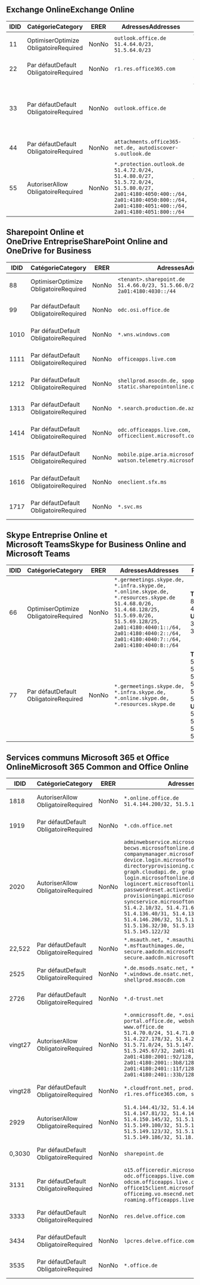 <!--THIS FILE IS AUTOMATICALLY GENERATED. MANUAL CHANGES WILL BE OVERWRITTEN.-->
<!--Please contact the Office 365 Endpoints team with any questions.-->
<!--Germany endpoints version 2020070800-->
<!--File generated 2020-08-18 12:01:01.3758-->

## <a name="exchange-online"></a><span data-ttu-id="d6743-101">Exchange Online</span><span class="sxs-lookup"><span data-stu-id="d6743-101">Exchange Online</span></span>

<span data-ttu-id="d6743-102">ID</span><span class="sxs-lookup"><span data-stu-id="d6743-102">ID</span></span> | <span data-ttu-id="d6743-103">Catégorie</span><span class="sxs-lookup"><span data-stu-id="d6743-103">Category</span></span> | <span data-ttu-id="d6743-104">ER</span><span class="sxs-lookup"><span data-stu-id="d6743-104">ER</span></span> | <span data-ttu-id="d6743-105">Adresses</span><span class="sxs-lookup"><span data-stu-id="d6743-105">Addresses</span></span> | <span data-ttu-id="d6743-106">Ports</span><span class="sxs-lookup"><span data-stu-id="d6743-106">Ports</span></span>
-- | -------------------- | -- | ----------------------------------------------------------------------------------------------------------------------------------------------------------------------------------------- | -------------------------------
<span data-ttu-id="d6743-107">1</span><span class="sxs-lookup"><span data-stu-id="d6743-107">1</span></span> | <span data-ttu-id="d6743-108">Optimiser</span><span class="sxs-lookup"><span data-stu-id="d6743-108">Optimize</span></span><BR><span data-ttu-id="d6743-109">Obligatoire</span><span class="sxs-lookup"><span data-stu-id="d6743-109">Required</span></span> | <span data-ttu-id="d6743-110">Non</span><span class="sxs-lookup"><span data-stu-id="d6743-110">No</span></span> | `outlook.office.de`<BR>`51.4.64.0/23, 51.5.64.0/23` | <span data-ttu-id="d6743-111">**TCP :** 443, 80</span><span class="sxs-lookup"><span data-stu-id="d6743-111">**TCP:** 443, 80</span></span>
<span data-ttu-id="d6743-112">2</span><span class="sxs-lookup"><span data-stu-id="d6743-112">2</span></span> | <span data-ttu-id="d6743-113">Par défaut</span><span class="sxs-lookup"><span data-stu-id="d6743-113">Default</span></span><BR><span data-ttu-id="d6743-114">Obligatoire</span><span class="sxs-lookup"><span data-stu-id="d6743-114">Required</span></span> | <span data-ttu-id="d6743-115">Non</span><span class="sxs-lookup"><span data-stu-id="d6743-115">No</span></span> | `r1.res.office365.com` | <span data-ttu-id="d6743-116">**TCP :** 443, 80</span><span class="sxs-lookup"><span data-stu-id="d6743-116">**TCP:** 443, 80</span></span>
<span data-ttu-id="d6743-117">3</span><span class="sxs-lookup"><span data-stu-id="d6743-117">3</span></span> | <span data-ttu-id="d6743-118">Par défaut</span><span class="sxs-lookup"><span data-stu-id="d6743-118">Default</span></span><BR><span data-ttu-id="d6743-119">Obligatoire</span><span class="sxs-lookup"><span data-stu-id="d6743-119">Required</span></span> | <span data-ttu-id="d6743-120">Non</span><span class="sxs-lookup"><span data-stu-id="d6743-120">No</span></span> | `outlook.office.de` | <span data-ttu-id="d6743-121">**TCP :** 143, 25, 587, 993, 995</span><span class="sxs-lookup"><span data-stu-id="d6743-121">**TCP:** 143, 25, 587, 993, 995</span></span>
<span data-ttu-id="d6743-122">4</span><span class="sxs-lookup"><span data-stu-id="d6743-122">4</span></span> | <span data-ttu-id="d6743-123">Par défaut</span><span class="sxs-lookup"><span data-stu-id="d6743-123">Default</span></span><BR><span data-ttu-id="d6743-124">Obligatoire</span><span class="sxs-lookup"><span data-stu-id="d6743-124">Required</span></span> | <span data-ttu-id="d6743-125">Non</span><span class="sxs-lookup"><span data-stu-id="d6743-125">No</span></span> | `attachments.office365-net.de, autodiscover-s.outlook.de` | <span data-ttu-id="d6743-126">**TCP :** 443, 80</span><span class="sxs-lookup"><span data-stu-id="d6743-126">**TCP:** 443, 80</span></span>
<span data-ttu-id="d6743-127">5</span><span class="sxs-lookup"><span data-stu-id="d6743-127">5</span></span> | <span data-ttu-id="d6743-128">Autoriser</span><span class="sxs-lookup"><span data-stu-id="d6743-128">Allow</span></span><BR><span data-ttu-id="d6743-129">Obligatoire</span><span class="sxs-lookup"><span data-stu-id="d6743-129">Required</span></span> | <span data-ttu-id="d6743-130">Non</span><span class="sxs-lookup"><span data-stu-id="d6743-130">No</span></span> | `*.protection.outlook.de`<BR>`51.4.72.0/24, 51.4.80.0/27, 51.5.72.0/24, 51.5.80.0/27, 2a01:4180:4050:400::/64, 2a01:4180:4050:800::/64, 2a01:4180:4051:400::/64, 2a01:4180:4051:800::/64` | <span data-ttu-id="d6743-131">**TCP :** 25, 443</span><span class="sxs-lookup"><span data-stu-id="d6743-131">**TCP:** 25, 443</span></span>

## <a name="sharepoint-online-and-onedrive-for-business"></a><span data-ttu-id="d6743-132">Sharepoint Online et OneDrive Entreprise</span><span class="sxs-lookup"><span data-stu-id="d6743-132">SharePoint Online and OneDrive for Business</span></span>

<span data-ttu-id="d6743-133">ID</span><span class="sxs-lookup"><span data-stu-id="d6743-133">ID</span></span> | <span data-ttu-id="d6743-134">Catégorie</span><span class="sxs-lookup"><span data-stu-id="d6743-134">Category</span></span> | <span data-ttu-id="d6743-135">ER</span><span class="sxs-lookup"><span data-stu-id="d6743-135">ER</span></span> | <span data-ttu-id="d6743-136">Adresses</span><span class="sxs-lookup"><span data-stu-id="d6743-136">Addresses</span></span> | <span data-ttu-id="d6743-137">Ports</span><span class="sxs-lookup"><span data-stu-id="d6743-137">Ports</span></span>
-- | -------------------- | -- | ------------------------------------------------------------------------------ | ----------------
<span data-ttu-id="d6743-138">8</span><span class="sxs-lookup"><span data-stu-id="d6743-138">8</span></span> | <span data-ttu-id="d6743-139">Optimiser</span><span class="sxs-lookup"><span data-stu-id="d6743-139">Optimize</span></span><BR><span data-ttu-id="d6743-140">Obligatoire</span><span class="sxs-lookup"><span data-stu-id="d6743-140">Required</span></span> | <span data-ttu-id="d6743-141">Non</span><span class="sxs-lookup"><span data-stu-id="d6743-141">No</span></span> | `<tenant>.sharepoint.de`<BR>`51.4.66.0/23, 51.5.66.0/23, 2a01:4180:4030::/44` | <span data-ttu-id="d6743-142">**TCP :** 443, 80</span><span class="sxs-lookup"><span data-stu-id="d6743-142">**TCP:** 443, 80</span></span>
<span data-ttu-id="d6743-143">9</span><span class="sxs-lookup"><span data-stu-id="d6743-143">9</span></span> | <span data-ttu-id="d6743-144">Par défaut</span><span class="sxs-lookup"><span data-stu-id="d6743-144">Default</span></span><BR><span data-ttu-id="d6743-145">Obligatoire</span><span class="sxs-lookup"><span data-stu-id="d6743-145">Required</span></span> | <span data-ttu-id="d6743-146">Non</span><span class="sxs-lookup"><span data-stu-id="d6743-146">No</span></span> | `odc.osi.office.de` | <span data-ttu-id="d6743-147">**TCP :** 443, 80</span><span class="sxs-lookup"><span data-stu-id="d6743-147">**TCP:** 443, 80</span></span>
<span data-ttu-id="d6743-148">10</span><span class="sxs-lookup"><span data-stu-id="d6743-148">10</span></span> | <span data-ttu-id="d6743-149">Par défaut</span><span class="sxs-lookup"><span data-stu-id="d6743-149">Default</span></span><BR><span data-ttu-id="d6743-150">Obligatoire</span><span class="sxs-lookup"><span data-stu-id="d6743-150">Required</span></span> | <span data-ttu-id="d6743-151">Non</span><span class="sxs-lookup"><span data-stu-id="d6743-151">No</span></span> | `*.wns.windows.com` | <span data-ttu-id="d6743-152">**TCP :** 443, 80</span><span class="sxs-lookup"><span data-stu-id="d6743-152">**TCP:** 443, 80</span></span>
<span data-ttu-id="d6743-153">11</span><span class="sxs-lookup"><span data-stu-id="d6743-153">11</span></span> | <span data-ttu-id="d6743-154">Par défaut</span><span class="sxs-lookup"><span data-stu-id="d6743-154">Default</span></span><BR><span data-ttu-id="d6743-155">Obligatoire</span><span class="sxs-lookup"><span data-stu-id="d6743-155">Required</span></span> | <span data-ttu-id="d6743-156">Non</span><span class="sxs-lookup"><span data-stu-id="d6743-156">No</span></span> | `officeapps.live.com` | <span data-ttu-id="d6743-157">**TCP :** 443, 80</span><span class="sxs-lookup"><span data-stu-id="d6743-157">**TCP:** 443, 80</span></span>
<span data-ttu-id="d6743-158">12</span><span class="sxs-lookup"><span data-stu-id="d6743-158">12</span></span> | <span data-ttu-id="d6743-159">Par défaut</span><span class="sxs-lookup"><span data-stu-id="d6743-159">Default</span></span><BR><span data-ttu-id="d6743-160">Obligatoire</span><span class="sxs-lookup"><span data-stu-id="d6743-160">Required</span></span> | <span data-ttu-id="d6743-161">Non</span><span class="sxs-lookup"><span data-stu-id="d6743-161">No</span></span> | `shellprod.msocdn.de, spoprod-a.akamaihd.net, static.sharepointonline.com` | <span data-ttu-id="d6743-162">**TCP :** 443, 80</span><span class="sxs-lookup"><span data-stu-id="d6743-162">**TCP:** 443, 80</span></span>
<span data-ttu-id="d6743-163">13</span><span class="sxs-lookup"><span data-stu-id="d6743-163">13</span></span> | <span data-ttu-id="d6743-164">Par défaut</span><span class="sxs-lookup"><span data-stu-id="d6743-164">Default</span></span><BR><span data-ttu-id="d6743-165">Obligatoire</span><span class="sxs-lookup"><span data-stu-id="d6743-165">Required</span></span> | <span data-ttu-id="d6743-166">Non</span><span class="sxs-lookup"><span data-stu-id="d6743-166">No</span></span> | `*.search.production.de.azuretrafficmanager.de` | <span data-ttu-id="d6743-167">**TCP :** 443</span><span class="sxs-lookup"><span data-stu-id="d6743-167">**TCP:** 443</span></span>
<span data-ttu-id="d6743-168">14</span><span class="sxs-lookup"><span data-stu-id="d6743-168">14</span></span> | <span data-ttu-id="d6743-169">Par défaut</span><span class="sxs-lookup"><span data-stu-id="d6743-169">Default</span></span><BR><span data-ttu-id="d6743-170">Obligatoire</span><span class="sxs-lookup"><span data-stu-id="d6743-170">Required</span></span> | <span data-ttu-id="d6743-171">Non</span><span class="sxs-lookup"><span data-stu-id="d6743-171">No</span></span> | `odc.officeapps.live.com, officeclient.microsoft.com` | <span data-ttu-id="d6743-172">**TCP :** 443, 80</span><span class="sxs-lookup"><span data-stu-id="d6743-172">**TCP:** 443, 80</span></span>
<span data-ttu-id="d6743-173">15</span><span class="sxs-lookup"><span data-stu-id="d6743-173">15</span></span> | <span data-ttu-id="d6743-174">Par défaut</span><span class="sxs-lookup"><span data-stu-id="d6743-174">Default</span></span><BR><span data-ttu-id="d6743-175">Obligatoire</span><span class="sxs-lookup"><span data-stu-id="d6743-175">Required</span></span> | <span data-ttu-id="d6743-176">Non</span><span class="sxs-lookup"><span data-stu-id="d6743-176">No</span></span> | `mobile.pipe.aria.microsoft.com, ssw.live.com, watson.telemetry.microsoft.com` | <span data-ttu-id="d6743-177">**TCP :** 443, 80</span><span class="sxs-lookup"><span data-stu-id="d6743-177">**TCP:** 443, 80</span></span>
<span data-ttu-id="d6743-178">16</span><span class="sxs-lookup"><span data-stu-id="d6743-178">16</span></span> | <span data-ttu-id="d6743-179">Par défaut</span><span class="sxs-lookup"><span data-stu-id="d6743-179">Default</span></span><BR><span data-ttu-id="d6743-180">Obligatoire</span><span class="sxs-lookup"><span data-stu-id="d6743-180">Required</span></span> | <span data-ttu-id="d6743-181">Non</span><span class="sxs-lookup"><span data-stu-id="d6743-181">No</span></span> | `oneclient.sfx.ms` | <span data-ttu-id="d6743-182">**TCP :** 443, 80</span><span class="sxs-lookup"><span data-stu-id="d6743-182">**TCP:** 443, 80</span></span>
<span data-ttu-id="d6743-183">17</span><span class="sxs-lookup"><span data-stu-id="d6743-183">17</span></span> | <span data-ttu-id="d6743-184">Par défaut</span><span class="sxs-lookup"><span data-stu-id="d6743-184">Default</span></span><BR><span data-ttu-id="d6743-185">Obligatoire</span><span class="sxs-lookup"><span data-stu-id="d6743-185">Required</span></span> | <span data-ttu-id="d6743-186">Non</span><span class="sxs-lookup"><span data-stu-id="d6743-186">No</span></span> | `*.svc.ms` | <span data-ttu-id="d6743-187">**TCP :** 443, 80</span><span class="sxs-lookup"><span data-stu-id="d6743-187">**TCP:** 443, 80</span></span>

## <a name="skype-for-business-online-and-microsoft-teams"></a><span data-ttu-id="d6743-188">Skype Entreprise Online et Microsoft Teams</span><span class="sxs-lookup"><span data-stu-id="d6743-188">Skype for Business Online and Microsoft Teams</span></span>

<span data-ttu-id="d6743-189">ID</span><span class="sxs-lookup"><span data-stu-id="d6743-189">ID</span></span> | <span data-ttu-id="d6743-190">Catégorie</span><span class="sxs-lookup"><span data-stu-id="d6743-190">Category</span></span> | <span data-ttu-id="d6743-191">ER</span><span class="sxs-lookup"><span data-stu-id="d6743-191">ER</span></span> | <span data-ttu-id="d6743-192">Adresses</span><span class="sxs-lookup"><span data-stu-id="d6743-192">Addresses</span></span> | <span data-ttu-id="d6743-193">Ports</span><span class="sxs-lookup"><span data-stu-id="d6743-193">Ports</span></span>
-- | -------------------- | -- | ----------------------------------------------------------------------------------------------------------------------------------------------------------------------------------------------------------------------------------------------- | --------------------------------------------------
<span data-ttu-id="d6743-194">6</span><span class="sxs-lookup"><span data-stu-id="d6743-194">6</span></span> | <span data-ttu-id="d6743-195">Optimiser</span><span class="sxs-lookup"><span data-stu-id="d6743-195">Optimize</span></span><BR><span data-ttu-id="d6743-196">Obligatoire</span><span class="sxs-lookup"><span data-stu-id="d6743-196">Required</span></span> | <span data-ttu-id="d6743-197">Non</span><span class="sxs-lookup"><span data-stu-id="d6743-197">No</span></span> | `*.germeetings.skype.de, *.infra.skype.de, *.online.skype.de, *.resources.skype.de`<BR>`51.4.68.0/26, 51.4.68.128/25, 51.5.69.0/26, 51.5.69.128/25, 2a01:4180:4040:1::/64, 2a01:4180:4040:2::/64, 2a01:4180:4040:7::/64, 2a01:4180:4040:8::/64` | <span data-ttu-id="d6743-198">**TCP :** 443, 80</span><span class="sxs-lookup"><span data-stu-id="d6743-198">**TCP:** 443, 80</span></span><BR><span data-ttu-id="d6743-199">**UDP :** 3478</span><span class="sxs-lookup"><span data-stu-id="d6743-199">**UDP:** 3478</span></span>
<span data-ttu-id="d6743-200">7</span><span class="sxs-lookup"><span data-stu-id="d6743-200">7</span></span> | <span data-ttu-id="d6743-201">Par défaut</span><span class="sxs-lookup"><span data-stu-id="d6743-201">Default</span></span><BR><span data-ttu-id="d6743-202">Obligatoire</span><span class="sxs-lookup"><span data-stu-id="d6743-202">Required</span></span> | <span data-ttu-id="d6743-203">Non</span><span class="sxs-lookup"><span data-stu-id="d6743-203">No</span></span> | `*.germeetings.skype.de, *.infra.skype.de, *.online.skype.de, *.resources.skype.de` | <span data-ttu-id="d6743-204">**TCP :** 5061, 50000-59999</span><span class="sxs-lookup"><span data-stu-id="d6743-204">**TCP:** 5061, 50000-59999</span></span><BR><span data-ttu-id="d6743-205">**UDP :** 50000-59999</span><span class="sxs-lookup"><span data-stu-id="d6743-205">**UDP:** 50000-59999</span></span>

## <a name="microsoft-365-common-and-office-online"></a><span data-ttu-id="d6743-206">Services communs Microsoft 365 et Office Online</span><span class="sxs-lookup"><span data-stu-id="d6743-206">Microsoft 365 Common and Office Online</span></span>

<span data-ttu-id="d6743-207">ID</span><span class="sxs-lookup"><span data-stu-id="d6743-207">ID</span></span> | <span data-ttu-id="d6743-208">Catégorie</span><span class="sxs-lookup"><span data-stu-id="d6743-208">Category</span></span> | <span data-ttu-id="d6743-209">ER</span><span class="sxs-lookup"><span data-stu-id="d6743-209">ER</span></span> | <span data-ttu-id="d6743-210">Adresses</span><span class="sxs-lookup"><span data-stu-id="d6743-210">Addresses</span></span> | <span data-ttu-id="d6743-211">Ports</span><span class="sxs-lookup"><span data-stu-id="d6743-211">Ports</span></span>
-- | ------------------- | -- | -------------------------------------------------------------------------------------------------------------------------------------------------------------------------------------------------------------------------------------------------------------------------------------------------------------------------------------------------------------------------------------------------------------------------------------------------------------------------------------------------------------------------------------------------------------------------------------------------------------------------- | ----------------
<span data-ttu-id="d6743-212">18</span><span class="sxs-lookup"><span data-stu-id="d6743-212">18</span></span> | <span data-ttu-id="d6743-213">Autoriser</span><span class="sxs-lookup"><span data-stu-id="d6743-213">Allow</span></span><BR><span data-ttu-id="d6743-214">Obligatoire</span><span class="sxs-lookup"><span data-stu-id="d6743-214">Required</span></span> | <span data-ttu-id="d6743-215">Non</span><span class="sxs-lookup"><span data-stu-id="d6743-215">No</span></span> | `*.online.office.de`<BR>`51.4.144.200/32, 51.5.149.3/32, 51.18.16.0/23` | <span data-ttu-id="d6743-216">**TCP :** 443</span><span class="sxs-lookup"><span data-stu-id="d6743-216">**TCP:** 443</span></span>
<span data-ttu-id="d6743-217">19</span><span class="sxs-lookup"><span data-stu-id="d6743-217">19</span></span> | <span data-ttu-id="d6743-218">Par défaut</span><span class="sxs-lookup"><span data-stu-id="d6743-218">Default</span></span><BR><span data-ttu-id="d6743-219">Obligatoire</span><span class="sxs-lookup"><span data-stu-id="d6743-219">Required</span></span> | <span data-ttu-id="d6743-220">Non</span><span class="sxs-lookup"><span data-stu-id="d6743-220">No</span></span> | `*.cdn.office.net` | <span data-ttu-id="d6743-221">**TCP :** 443</span><span class="sxs-lookup"><span data-stu-id="d6743-221">**TCP:** 443</span></span>
<span data-ttu-id="d6743-222">20</span><span class="sxs-lookup"><span data-stu-id="d6743-222">20</span></span> | <span data-ttu-id="d6743-223">Autoriser</span><span class="sxs-lookup"><span data-stu-id="d6743-223">Allow</span></span><BR><span data-ttu-id="d6743-224">Obligatoire</span><span class="sxs-lookup"><span data-stu-id="d6743-224">Required</span></span> | <span data-ttu-id="d6743-225">Non</span><span class="sxs-lookup"><span data-stu-id="d6743-225">No</span></span> | `adminwebservice.microsoftonline.de, becws.microsoftonline.de, companymanager.microsoftonline.de, device.login.microsoftonline.de, directoryprovisioning.cloudapi.de, graph.cloudapi.de, graph.microsoft.de, login.microsoftonline.de, logincert.microsoftonline.de, pas.cloudapi.de, passwordreset.activedirectory.microsoftazure.de, provisioningapi.microsoftonline.de, syncservice.microsoftonline.de`<BR>`51.4.2.10/32, 51.4.71.61/32, 51.4.136.38/31, 51.4.136.40/31, 51.4.136.42/32, 51.4.146.38/32, 51.4.146.206/32, 51.5.16.7/32, 51.5.71.22/32, 51.5.136.32/30, 51.5.136.36/32, 51.5.145.29/32, 51.5.145.122/32` | <span data-ttu-id="d6743-226">**TCP :** 443, 80</span><span class="sxs-lookup"><span data-stu-id="d6743-226">**TCP:** 443, 80</span></span>
<span data-ttu-id="d6743-227">22,5</span><span class="sxs-lookup"><span data-stu-id="d6743-227">22</span></span> | <span data-ttu-id="d6743-228">Par défaut</span><span class="sxs-lookup"><span data-stu-id="d6743-228">Default</span></span><BR><span data-ttu-id="d6743-229">Obligatoire</span><span class="sxs-lookup"><span data-stu-id="d6743-229">Required</span></span> | <span data-ttu-id="d6743-230">Non</span><span class="sxs-lookup"><span data-stu-id="d6743-230">No</span></span> | `*.msauth.net, *.msauthimages.de, *.msftauth.net, *.msftauthimages.de, secure.aadcdn.microsoftonline-p.com, secure.aadcdn.microsoftonline-p.de` | <span data-ttu-id="d6743-231">**TCP :** 443, 80</span><span class="sxs-lookup"><span data-stu-id="d6743-231">**TCP:** 443, 80</span></span>
<span data-ttu-id="d6743-232">25</span><span class="sxs-lookup"><span data-stu-id="d6743-232">25</span></span> | <span data-ttu-id="d6743-233">Par défaut</span><span class="sxs-lookup"><span data-stu-id="d6743-233">Default</span></span><BR><span data-ttu-id="d6743-234">Obligatoire</span><span class="sxs-lookup"><span data-stu-id="d6743-234">Required</span></span> | <span data-ttu-id="d6743-235">Non</span><span class="sxs-lookup"><span data-stu-id="d6743-235">No</span></span> | `*.de.msods.nsatc.net, *.office.de.akadns.net, *.windows.de.nsatc.net, officehome.msocdn.de, shellprod.msocdn.com` | <span data-ttu-id="d6743-236">**TCP :** 443, 80</span><span class="sxs-lookup"><span data-stu-id="d6743-236">**TCP:** 443, 80</span></span>
<span data-ttu-id="d6743-237">27</span><span class="sxs-lookup"><span data-stu-id="d6743-237">26</span></span> | <span data-ttu-id="d6743-238">Par défaut</span><span class="sxs-lookup"><span data-stu-id="d6743-238">Default</span></span><BR><span data-ttu-id="d6743-239">Obligatoire</span><span class="sxs-lookup"><span data-stu-id="d6743-239">Required</span></span> | <span data-ttu-id="d6743-240">Non</span><span class="sxs-lookup"><span data-stu-id="d6743-240">No</span></span> | `*.d-trust.net` | <span data-ttu-id="d6743-241">**TCP :** 443, 80</span><span class="sxs-lookup"><span data-stu-id="d6743-241">**TCP:** 443, 80</span></span>
<span data-ttu-id="d6743-242">vingt</span><span class="sxs-lookup"><span data-stu-id="d6743-242">27</span></span> | <span data-ttu-id="d6743-243">Autoriser</span><span class="sxs-lookup"><span data-stu-id="d6743-243">Allow</span></span><BR><span data-ttu-id="d6743-244">Obligatoire</span><span class="sxs-lookup"><span data-stu-id="d6743-244">Required</span></span> | <span data-ttu-id="d6743-245">Non</span><span class="sxs-lookup"><span data-stu-id="d6743-245">No</span></span> | `*.onmicrosoft.de, *.osi.office.de, office.de, portal.office.de, webshell.suite.office.de, www.office.de`<BR>`51.4.70.0/24, 51.4.71.0/24, 51.4.226.115/32, 51.4.227.178/32, 51.4.230.178/32, 51.5.70.0/24, 51.5.71.0/24, 51.5.147.48/32, 51.5.242.163/32, 51.5.245.67/32, 2a01:4180:2001::2/128, 2a01:4180:2001::92/128, 2a01:4180:2001::234/128, 2a01:4180:2001::3b8/128, 2a01:4180:2401::5/128, 2a01:4180:2401::11f/128, 2a01:4180:2401::33b/128, 2a01:4180:2401::55b/128` | <span data-ttu-id="d6743-246">**TCP :** 443, 80</span><span class="sxs-lookup"><span data-stu-id="d6743-246">**TCP:** 443, 80</span></span>
<span data-ttu-id="d6743-247">vingt</span><span class="sxs-lookup"><span data-stu-id="d6743-247">28</span></span> | <span data-ttu-id="d6743-248">Par défaut</span><span class="sxs-lookup"><span data-stu-id="d6743-248">Default</span></span><BR><span data-ttu-id="d6743-249">Obligatoire</span><span class="sxs-lookup"><span data-stu-id="d6743-249">Required</span></span> | <span data-ttu-id="d6743-250">Non</span><span class="sxs-lookup"><span data-stu-id="d6743-250">No</span></span> | `*.cloudfront.net, prod.msocdn.de, r1.res.office365.com, shellprod.msocdn.de` | <span data-ttu-id="d6743-251">**TCP :** 443, 80</span><span class="sxs-lookup"><span data-stu-id="d6743-251">**TCP:** 443, 80</span></span>
<span data-ttu-id="d6743-252">29</span><span class="sxs-lookup"><span data-stu-id="d6743-252">29</span></span> | <span data-ttu-id="d6743-253">Autoriser</span><span class="sxs-lookup"><span data-stu-id="d6743-253">Allow</span></span><BR><span data-ttu-id="d6743-254">Obligatoire</span><span class="sxs-lookup"><span data-stu-id="d6743-254">Required</span></span> | <span data-ttu-id="d6743-255">Non</span><span class="sxs-lookup"><span data-stu-id="d6743-255">No</span></span> | `51.4.144.41/32, 51.4.144.174/32, 51.4.145.38/32, 51.4.147.81/32, 51.4.147.233/32, 51.4.148.12/32, 51.4.150.145/32, 51.5.147.242/32, 51.5.149.100/32, 51.5.149.119/32, 51.5.149.123/32, 51.5.149.180/32, 51.5.149.186/32, 51.18.0.0/21` | <span data-ttu-id="d6743-256">**TCP :** 443, 80</span><span class="sxs-lookup"><span data-stu-id="d6743-256">**TCP:** 443, 80</span></span>
<span data-ttu-id="d6743-257">0,30</span><span class="sxs-lookup"><span data-stu-id="d6743-257">30</span></span> | <span data-ttu-id="d6743-258">Par défaut</span><span class="sxs-lookup"><span data-stu-id="d6743-258">Default</span></span><BR><span data-ttu-id="d6743-259">Obligatoire</span><span class="sxs-lookup"><span data-stu-id="d6743-259">Required</span></span> | <span data-ttu-id="d6743-260">Non</span><span class="sxs-lookup"><span data-stu-id="d6743-260">No</span></span> | `sharepoint.de` | <span data-ttu-id="d6743-261">**TCP :** 443, 80</span><span class="sxs-lookup"><span data-stu-id="d6743-261">**TCP:** 443, 80</span></span>
<span data-ttu-id="d6743-262">31</span><span class="sxs-lookup"><span data-stu-id="d6743-262">31</span></span> | <span data-ttu-id="d6743-263">Par défaut</span><span class="sxs-lookup"><span data-stu-id="d6743-263">Default</span></span><BR><span data-ttu-id="d6743-264">Obligatoire</span><span class="sxs-lookup"><span data-stu-id="d6743-264">Required</span></span> | <span data-ttu-id="d6743-265">Non</span><span class="sxs-lookup"><span data-stu-id="d6743-265">No</span></span> | `o15.officeredir.microsoft.com, odc.officeapps.live.com, odcsm.officeapps.live.com, office.microsoft.com, office15client.microsoft.com, officeimg.vo.msecnd.net, roaming.officeapps.live.com` | <span data-ttu-id="d6743-266">**TCP :** 443, 80</span><span class="sxs-lookup"><span data-stu-id="d6743-266">**TCP:** 443, 80</span></span>
<span data-ttu-id="d6743-267">33</span><span class="sxs-lookup"><span data-stu-id="d6743-267">33</span></span> | <span data-ttu-id="d6743-268">Par défaut</span><span class="sxs-lookup"><span data-stu-id="d6743-268">Default</span></span><BR><span data-ttu-id="d6743-269">Obligatoire</span><span class="sxs-lookup"><span data-stu-id="d6743-269">Required</span></span> | <span data-ttu-id="d6743-270">Non</span><span class="sxs-lookup"><span data-stu-id="d6743-270">No</span></span> | `res.delve.office.com` | <span data-ttu-id="d6743-271">**TCP :** 443</span><span class="sxs-lookup"><span data-stu-id="d6743-271">**TCP:** 443</span></span>
<span data-ttu-id="d6743-272">34</span><span class="sxs-lookup"><span data-stu-id="d6743-272">34</span></span> | <span data-ttu-id="d6743-273">Par défaut</span><span class="sxs-lookup"><span data-stu-id="d6743-273">Default</span></span><BR><span data-ttu-id="d6743-274">Obligatoire</span><span class="sxs-lookup"><span data-stu-id="d6743-274">Required</span></span> | <span data-ttu-id="d6743-275">Non</span><span class="sxs-lookup"><span data-stu-id="d6743-275">No</span></span> | `lpcres.delve.office.com` | <span data-ttu-id="d6743-276">**TCP :** 443</span><span class="sxs-lookup"><span data-stu-id="d6743-276">**TCP:** 443</span></span>
<span data-ttu-id="d6743-277">35</span><span class="sxs-lookup"><span data-stu-id="d6743-277">35</span></span> | <span data-ttu-id="d6743-278">Par défaut</span><span class="sxs-lookup"><span data-stu-id="d6743-278">Default</span></span><BR><span data-ttu-id="d6743-279">Obligatoire</span><span class="sxs-lookup"><span data-stu-id="d6743-279">Required</span></span> | <span data-ttu-id="d6743-280">Non</span><span class="sxs-lookup"><span data-stu-id="d6743-280">No</span></span> | `*.office.de` | <span data-ttu-id="d6743-281">**TCP :** 443, 80</span><span class="sxs-lookup"><span data-stu-id="d6743-281">**TCP:** 443, 80</span></span>
